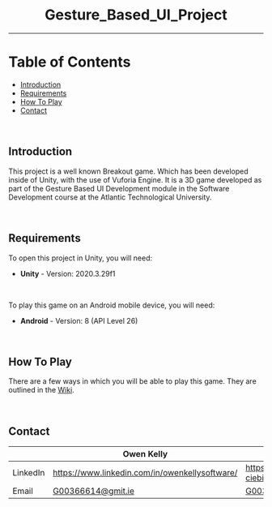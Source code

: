 <h1 style="text-align: center">Gesture_Based_UI_Project</h1>

---

# Table of Contents

- [Introduction](#introduction)
- [Requirements](#requirements)
- [How To Play](#how-to-play)
- [Contact](#contact)

<br>

## Introduction

This project is a well known Breakout game. Which has been developed inside of Unity, with the use of Vuforia Engine. It is a 3D game developed as part of the Gesture Based UI Development module in the Software Development course at the Atlantic Technological University.

<br>

## Requirements

To open this project in Unity, you will need:

- **Unity** - Version: 2020.3.29f1

<br>

To play this game on an Android mobile device, you will need:

- **Android** - Version: 8 (API Level 26)

<br>

## How To Play

There are a few ways in which you will be able to play this game. They are outlined in the [Wiki](https://github.com/Oskar-Ciebien/Gesture_Based_UI_Project/wiki/How-to-Play).

<br>

## Contact

|          | Owen Kelly                                     | Oskar Ciebien                              |
| -------- | ---------------------------------------------- | ------------------------------------------ |
| LinkedIn | https://www.linkedin.com/in/owenkellysoftware/ | https://www.linkedin.com/in/oskar-ciebien/ |
| Email    | G00366614@gmit.ie                              | G00369579@gmit.ie                          |

